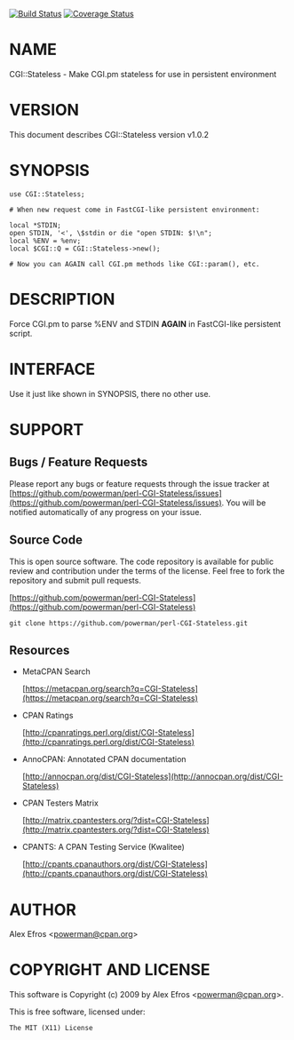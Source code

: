 [![Build Status](https://travis-ci.org/powerman/perl-CGI-Stateless.svg?branch=master)](https://travis-ci.org/powerman/perl-CGI-Stateless)
[![Coverage Status](https://coveralls.io/repos/powerman/perl-CGI-Stateless/badge.svg?branch=master)](https://coveralls.io/r/powerman/perl-CGI-Stateless?branch=master)

# NAME

CGI::Stateless - Make CGI.pm stateless for use in persistent environment

# VERSION

This document describes CGI::Stateless version v1.0.2

# SYNOPSIS

    use CGI::Stateless;

    # When new request come in FastCGI-like persistent environment:

    local *STDIN;
    open STDIN, '<', \$stdin or die "open STDIN: $!\n";
    local %ENV = %env;
    local $CGI::Q = CGI::Stateless->new();

    # Now you can AGAIN call CGI.pm methods like CGI::param(), etc.

# DESCRIPTION

Force CGI.pm to parse %ENV and STDIN **AGAIN** in FastCGI-like persistent script.

# INTERFACE 

Use it just like shown in SYNOPSIS, there no other use.

# SUPPORT

## Bugs / Feature Requests

Please report any bugs or feature requests through the issue tracker
at [https://github.com/powerman/perl-CGI-Stateless/issues](https://github.com/powerman/perl-CGI-Stateless/issues).
You will be notified automatically of any progress on your issue.

## Source Code

This is open source software. The code repository is available for
public review and contribution under the terms of the license.
Feel free to fork the repository and submit pull requests.

[https://github.com/powerman/perl-CGI-Stateless](https://github.com/powerman/perl-CGI-Stateless)

    git clone https://github.com/powerman/perl-CGI-Stateless.git

## Resources

- MetaCPAN Search

    [https://metacpan.org/search?q=CGI-Stateless](https://metacpan.org/search?q=CGI-Stateless)

- CPAN Ratings

    [http://cpanratings.perl.org/dist/CGI-Stateless](http://cpanratings.perl.org/dist/CGI-Stateless)

- AnnoCPAN: Annotated CPAN documentation

    [http://annocpan.org/dist/CGI-Stateless](http://annocpan.org/dist/CGI-Stateless)

- CPAN Testers Matrix

    [http://matrix.cpantesters.org/?dist=CGI-Stateless](http://matrix.cpantesters.org/?dist=CGI-Stateless)

- CPANTS: A CPAN Testing Service (Kwalitee)

    [http://cpants.cpanauthors.org/dist/CGI-Stateless](http://cpants.cpanauthors.org/dist/CGI-Stateless)

# AUTHOR

Alex Efros &lt;powerman@cpan.org>

# COPYRIGHT AND LICENSE

This software is Copyright (c) 2009 by Alex Efros &lt;powerman@cpan.org>.

This is free software, licensed under:

    The MIT (X11) License
